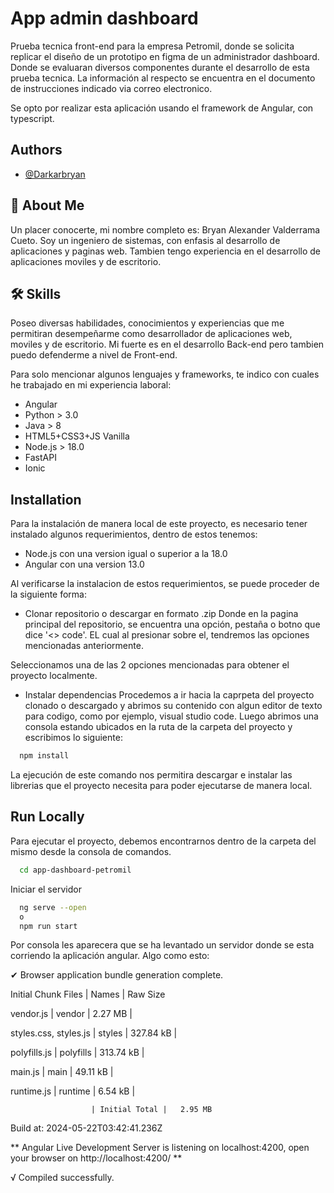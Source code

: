 
# App admin dashboard

Prueba tecnica front-end para la empresa Petromil, donde se solicita replicar el diseño de un prototipo en figma de un administrador dashboard. Donde se evaluaran diversos componentes durante el desarrollo de esta prueba tecnica. La información al respecto se encuentra en el documento de instrucciones indicado via correo electronico.

Se opto por realizar esta aplicación usando el framework de Angular, con typescript.


## Authors

- [@Darkarbryan](https://www.github.com/darkarbryan)


## 🚀 About Me
Un placer conocerte, mi nombre completo es: Bryan Alexander Valderrama Cueto. Soy un ingeniero de sistemas, con enfasis al desarrollo de aplicaciones y paginas web. Tambien tengo experiencia en el desarrollo de aplicaciones moviles y de escritorio.


## 🛠 Skills
Poseo diversas habilidades, conocimientos y experiencias que me permitiran desempeñarme como desarrollador de aplicaciones web, moviles y de escritorio. Mi fuerte es en el desarrollo Back-end pero tambien puedo defenderme a nivel de Front-end.

Para solo mencionar algunos lenguajes y frameworks, te indico con cuales he trabajado en mi experiencia laboral:

* Angular
* Python > 3.0
* Java > 8
* HTML5+CSS3+JS Vanilla
* Node.js > 18.0
* FastAPI
* Ionic



## Installation

Para la instalación de manera local de este proyecto, es necesario tener instalado algunos requerimientos, dentro de estos tenemos:

* Node.js con una version igual o superior a la 18.0
* Angular con una version 13.0

Al verificarse la instalacion de estos requerimientos, se puede proceder de la siguiente forma:

* Clonar repositorio o descargar en formato .zip
Donde en la pagina principal del repositorio, se encuentra una opción, pestaña o botno que dice '<> code'. EL cual al presionar sobre el, tendremos las opciones mencionadas anteriormente.

Seleccionamos una de las 2 opciones mencionadas para obtener el proyecto localmente.

* Instalar dependencias
Procedemos a ir hacia la caprpeta del proyecto clonado o descargado y abrimos su contenido con algun editor de texto para codigo, como por ejemplo, visual studio code. Luego abrimos una consola estando ubicados en la ruta de la carpeta del proyecto y escribimos lo siguiente:

```bash
  npm install
```

La ejecución de este comando nos permitira descargar e instalar las librerias que el proyecto necesita para poder ejecutarse de manera local.
    
## Run Locally

Para ejecutar el proyecto, debemos encontrarnos dentro de la carpeta del mismo desde la consola de comandos.

```bash
  cd app-dashboard-petromil
```

Iniciar el servidor

```bash
  ng serve --open
  o
  npm run start
```

Por consola les aparecera que se ha levantado un servidor donde se esta corriendo la aplicación angular. Algo como esto:

✔ Browser application bundle generation complete.

Initial Chunk Files   | Names         |  Raw Size

vendor.js             | vendor        |   2.27 MB | 

styles.css, styles.js | styles        | 327.84 kB | 

polyfills.js          | polyfills     | 313.74 kB | 

main.js               | main          |  49.11 kB |

runtime.js            | runtime       |   6.54 kB | 

                      | Initial Total |   2.95 MB

Build at: 2024-05-22T03:42:41.236Z

** Angular Live Development Server is listening on localhost:4200, open your browser on http://localhost:4200/ **


√ Compiled successfully.
